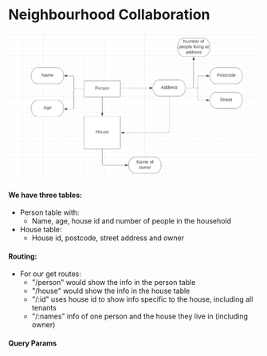 # Neighbourhood Collaboration

![image](schema.png)

#### We have three tables:
- Person table with:
    - Name, age, house id and number of people in the household
- House table:
    - House id, postcode, street address and owner

#### Routing:
- For our get routes:
    - "/person" would show the info in the person table
    - "/house" would show the info in the house table
    - "/:id" uses house id to show info specific to the house, including all tenants
    - "/:names" info of one person and the house they live in (including owner)

#### Query Params
